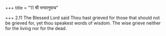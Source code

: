 +++
title = "11 श्री भगवानुवाच"

+++
2.11 The Blessed Lord said Thou hast grieved for those that should not
be grieved for, yet thou speakest words of wisdom. The wise grieve
neither for the living nor for the dead.
